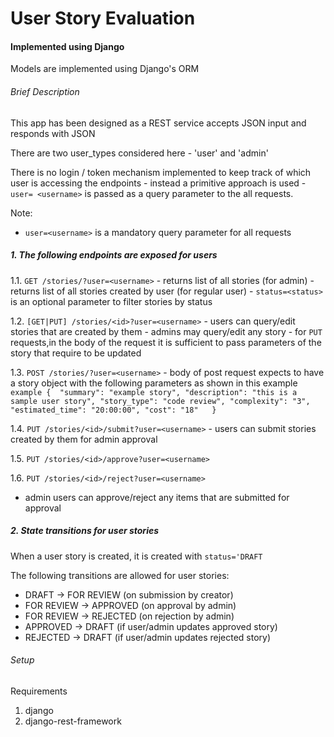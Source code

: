 # User Story Evaluation
#### Implemented using Django
Models are implemented using Django's ORM

###### Brief Description
This app has been designed as a REST service accepts JSON input and responds with JSON

There are two user_types considered here - 'user' and 'admin'

There is no login / token mechanism implemented to keep track of which user is accessing the endpoints - instead a primitive approach is used - `user= <username>` is passed as a query parameter to the all requests.

Note:
- `user=<username>` is a mandatory query parameter for all requests

##### 1. The following endpoints are exposed for users

1.1. `GET /stories/?user=<username>` 
    - returns list of all stories (for admin)
    - returns list of all stories created by user (for regular user)
    - `status=<status>` is an optional parameter to filter stories by status

1.2. `[GET|PUT] /stories/<id>?user=<username>`
    - users can query/edit stories that are created by them
    - admins may query/edit any story
    - for `PUT` requests,in the body of the request
      it is sufficient to pass parameters 
      of the story that require to be updated

1.3. `POST /stories/?user=<username>`
    - body of post request expects to have a story object 
    with the following parameters as shown in this example 
    ```
       example
    { 
        "summary": "example story",
        "description": "this is a sample user story",
        "story_type": "code review",
        "complexity": "3",
        "estimated_time": "20:00:00",
        "cost": "18"  
    }
    ```

1.4. `PUT /stories/<id>/submit?user=<username>`
    - users can submit stories created by them for admin approval

1.5. `PUT /stories/<id>/approve?user=<username>`

1.6. `PUT /stories/<id>/reject?user=<username>`

   - admin users can approve/reject any items that are submitted for approval

##### 2. State transitions for user stories
When a user story is created, it is created with `status='DRAFT`

The following transitions are allowed for user stories:
- DRAFT -> FOR REVIEW (on submission by creator)
- FOR REVIEW -> APPROVED (on approval by admin)
- FOR REVIEW -> REJECTED (on rejection by admin)
- APPROVED -> DRAFT (if user/admin updates approved story)
- REJECTED -> DRAFT (if user/admin updates rejected story)
     

###### Setup
Requirements
1. django
2. django-rest-framework


